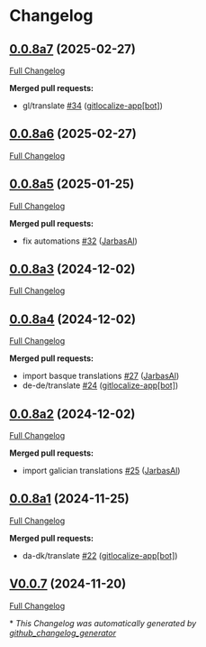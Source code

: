 # Changelog

## [0.0.8a7](https://github.com/OpenVoiceOS/ovos-skill-moviemaster/tree/0.0.8a7) (2025-02-27)

[Full Changelog](https://github.com/OpenVoiceOS/ovos-skill-moviemaster/compare/0.0.8a6...0.0.8a7)

**Merged pull requests:**

- gl/translate [\#34](https://github.com/OpenVoiceOS/ovos-skill-moviemaster/pull/34) ([gitlocalize-app[bot]](https://github.com/apps/gitlocalize-app))

## [0.0.8a6](https://github.com/OpenVoiceOS/ovos-skill-moviemaster/tree/0.0.8a6) (2025-02-27)

[Full Changelog](https://github.com/OpenVoiceOS/ovos-skill-moviemaster/compare/0.0.8a5...0.0.8a6)

## [0.0.8a5](https://github.com/OpenVoiceOS/ovos-skill-moviemaster/tree/0.0.8a5) (2025-01-25)

[Full Changelog](https://github.com/OpenVoiceOS/ovos-skill-moviemaster/compare/0.0.8a3...0.0.8a5)

**Merged pull requests:**

- fix automations [\#32](https://github.com/OpenVoiceOS/ovos-skill-moviemaster/pull/32) ([JarbasAl](https://github.com/JarbasAl))

## [0.0.8a3](https://github.com/OpenVoiceOS/ovos-skill-moviemaster/tree/0.0.8a3) (2024-12-02)

[Full Changelog](https://github.com/OpenVoiceOS/ovos-skill-moviemaster/compare/0.0.8a4...0.0.8a3)

## [0.0.8a4](https://github.com/OpenVoiceOS/ovos-skill-moviemaster/tree/0.0.8a4) (2024-12-02)

[Full Changelog](https://github.com/OpenVoiceOS/ovos-skill-moviemaster/compare/0.0.8a2...0.0.8a4)

**Merged pull requests:**

- import basque translations [\#27](https://github.com/OpenVoiceOS/ovos-skill-moviemaster/pull/27) ([JarbasAl](https://github.com/JarbasAl))
- de-de/translate [\#24](https://github.com/OpenVoiceOS/ovos-skill-moviemaster/pull/24) ([gitlocalize-app[bot]](https://github.com/apps/gitlocalize-app))

## [0.0.8a2](https://github.com/OpenVoiceOS/ovos-skill-moviemaster/tree/0.0.8a2) (2024-12-02)

[Full Changelog](https://github.com/OpenVoiceOS/ovos-skill-moviemaster/compare/0.0.8a1...0.0.8a2)

**Merged pull requests:**

- import galician translations [\#25](https://github.com/OpenVoiceOS/ovos-skill-moviemaster/pull/25) ([JarbasAl](https://github.com/JarbasAl))

## [0.0.8a1](https://github.com/OpenVoiceOS/ovos-skill-moviemaster/tree/0.0.8a1) (2024-11-25)

[Full Changelog](https://github.com/OpenVoiceOS/ovos-skill-moviemaster/compare/V0.0.7...0.0.8a1)

**Merged pull requests:**

- da-dk/translate [\#22](https://github.com/OpenVoiceOS/ovos-skill-moviemaster/pull/22) ([gitlocalize-app[bot]](https://github.com/apps/gitlocalize-app))

## [V0.0.7](https://github.com/OpenVoiceOS/ovos-skill-moviemaster/tree/V0.0.7) (2024-11-20)

[Full Changelog](https://github.com/OpenVoiceOS/ovos-skill-moviemaster/compare/0.0.7...V0.0.7)



\* *This Changelog was automatically generated by [github_changelog_generator](https://github.com/github-changelog-generator/github-changelog-generator)*
